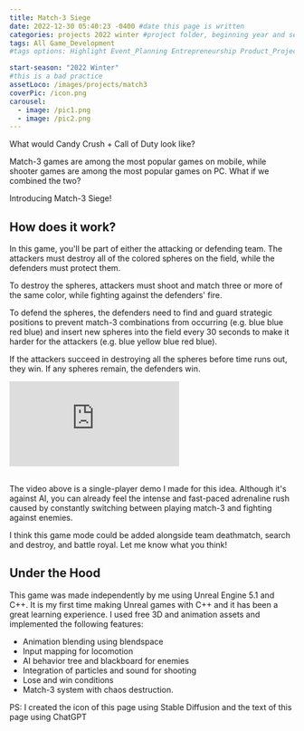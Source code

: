 ```yaml
---
title: Match-3 Siege
date: 2022-12-30 05:40:23 -0400 #date this page is written
categories: projects 2022 winter #project folder, beginning year and season
tags: All Game_Development
#tags options: Highlight Event_Planning Entrepreneurship Product_Project_Management Game_Design Marketing Negotiation  Web_Design

start-season: "2022 Winter"
#this is a bad practice
assetLoco: /images/projects/match3
coverPic: /icon.png
carousel:
  - image: /pic1.png
  - image: /pic2.png
---
```

What would Candy Crush + Call of Duty look like?

Match-3 games are among the most popular games on mobile, while shooter games are among the most popular games on PC. What if we combined the two?

Introducing Match-3 Siege!

## How does it work?

In this game, you'll be part of either the attacking or defending team. The attackers must destroy all of the colored spheres on the field, while the defenders must protect them.

To destroy the spheres, attackers must shoot and match three or more of the same color, while fighting against the defenders' fire.

To defend the spheres, the defenders need to find and guard strategic positions to prevent match-3 combinations from occurring (e.g. blue blue red blue) and insert new spheres into the field every 30 seconds to make it harder for the attackers (e.g. blue yellow blue red blue).

If the attackers succeed in destroying all the spheres before time runs out, they win. If any spheres remain, the defenders win.

<div class="iframe-container"><iframe src="https://www.youtube.com/embed/saNxsox4Wz8" frameborder="0" allow="accelerometer; autoplay; encrypted-media; gyroscope; picture-in-picture" allowfullscreen></iframe></div><br>

The video above is a single-player demo I made for this idea. Although it's against AI, you can already feel the intense and fast-paced adrenaline rush caused by constantly switching between playing match-3 and fighting against enemies.

I think this game mode could be added alongside team deathmatch, search and destroy, and battle royal. Let me know what you think!

## Under the Hood 
 
This game was made independently by me using Unreal Engine 5.1 and C++. It is my first time making Unreal games with C++ and it has been a great learning experience. I used free 3D and animation assets and implemented the following features:

- Animation blending using blendspace
- Input mapping for locomotion
- AI behavior tree and blackboard for enemies
- Integration of particles and sound for shooting
- Lose and win conditions
- Match-3 system with chaos destruction.

PS: I created the icon of this page using Stable Diffusion and the text of this page using ChatGPT
